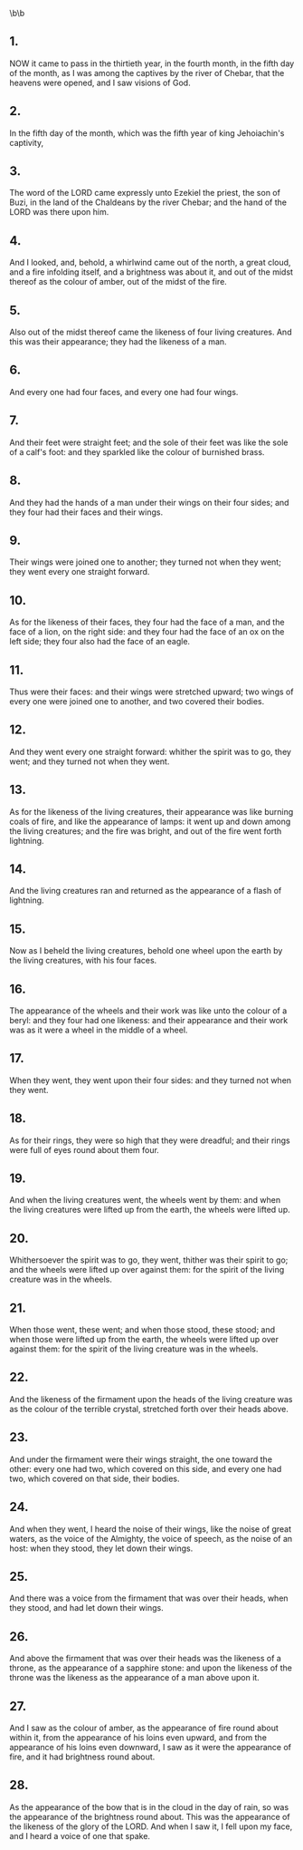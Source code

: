 \b\b
## 1.
NOW it came to pass in the thirtieth year, in the fourth month, in the fifth day of the month, as I was among the captives by the river of Chebar, that the heavens were opened, and I saw visions of God.
## 2.
In the fifth day of the month, which was the fifth year of king Jehoiachin's captivity,
## 3.
The word of the LORD came expressly unto Ezekiel the priest, the son of Buzi, in the land of the Chaldeans by the river Chebar; and the hand of the LORD was there upon him.
## 4.
And I looked, and, behold, a whirlwind came out of the north, a great cloud, and a fire infolding itself, and a brightness was about it, and out of the midst thereof as the colour of amber, out of the midst of the fire.
## 5.
Also out of the midst thereof came the likeness of four living creatures.  And this was their appearance; they had the likeness of a man.
## 6.
And every one had four faces, and every one had four wings.
## 7.
And their feet were straight feet; and the sole of their feet was like the sole of a calf's foot: and they sparkled like the colour of burnished brass.
## 8.
And they had the hands of a man under their wings on their four sides; and they four had their faces and their wings.
## 9.
Their wings were joined one to another; they turned not when they went; they went every one straight forward.
## 10.
As for the likeness of their faces, they four had the face of a man, and the face of a lion, on the right side: and they four had the face of an ox on the left side; they four also had the face of an eagle.
## 11.
Thus were their faces: and their wings were stretched upward; two wings of every one were joined one to another, and two covered their bodies.
## 12.
And they went every one straight forward: whither the spirit was to go, they went; and they turned not when they went.
## 13.
As for the likeness of the living creatures, their appearance was like burning coals of fire, and like the appearance of lamps: it went up and down among the living creatures; and the fire was bright, and out of the fire went forth lightning.
## 14.
And the living creatures ran and returned as the appearance of a flash of lightning.
## 15.
Now as I beheld the living creatures, behold one wheel upon the earth by the living creatures, with his four faces.
## 16.
The appearance of the wheels and their work was like unto the colour of a beryl: and they four had one likeness: and their appearance and their work was as it were a wheel in the middle of a wheel.
## 17.
When they went, they went upon their four sides: and they turned not when they went.
## 18.
As for their rings, they were so high that they were dreadful; and their rings were full of eyes round about them four.
## 19.
And when the living creatures went, the wheels went by them: and when the living creatures were lifted up from the earth, the wheels were lifted up.
## 20.
Whithersoever the spirit was to go, they went, thither was their spirit to go; and the wheels were lifted up over against them: for the spirit of the living creature was in the wheels.
## 21.
When those went, these went; and when those stood, these stood; and when those were lifted up from the earth, the wheels were lifted up over against them: for the spirit of the living creature was in the wheels.
## 22.
And the likeness of the firmament upon the heads of the living creature was as the colour of the terrible crystal, stretched forth over their heads above.
## 23.
And under the firmament were their wings straight, the one toward the other: every one had two, which covered on this side, and every one had two, which covered on that side, their bodies.
## 24.
And when they went, I heard the noise of their wings, like the noise of great waters, as the voice of the Almighty, the voice of speech, as the noise of an host: when they stood, they let down their wings.
## 25.
And there was a voice from the firmament that was over their heads, when they stood, and had let down their wings.
## 26.
And above the firmament that was over their heads was the likeness of a throne, as the appearance of a sapphire stone: and upon the likeness of the throne was the likeness as the appearance of a man above upon it.
## 27.
And I saw as the colour of amber, as the appearance of fire round about within it, from the appearance of his loins even upward, and from the appearance of his loins even downward, I saw as it were the appearance of fire, and it had brightness round about.
## 28.
As the appearance of the bow that is in the cloud in the day of rain, so was the appearance of the brightness round about.  This was the appearance of the likeness of the glory of the LORD.  And when I saw it, I fell upon my face, and I heard a voice of one that spake.
